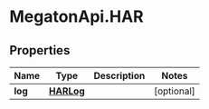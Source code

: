 # MegatonApi.HAR

## Properties
Name | Type | Description | Notes
------------ | ------------- | ------------- | -------------
**log** | [**HARLog**](HARLog.md) |  | [optional] 


